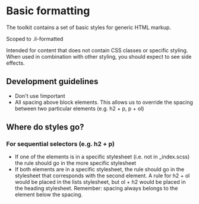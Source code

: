 # Basic formatting

The toolkit contains a set of basic styles for generic HTML markup.

Scoped to .il-formatted

Intended for content that does not contain CSS classes or specific styling. When used in combination with other styling, you should expect to see side effects.

## Development guidelines

* Don't use !important
* All spacing above block elements. This allows us to override the spacing between two particular elements (e.g. h2 + p, p + ol)

## Where do styles go?

### For sequential selectors (e.g. h2 + p)

* If one of the elements is in a specific stylesheet (i.e. not in _index.scss) the rule should go in the more specific stylesheet
* If both elements are in a specific stylesheet, the rule should go in the stylesheet that corresponds with the second element. A rule for h2 + ol would be placed in the lists stylesheet, but ol + h2 would be placed in the heading stylesheet. Remember: spacing always belongs to the element below the spacing.
